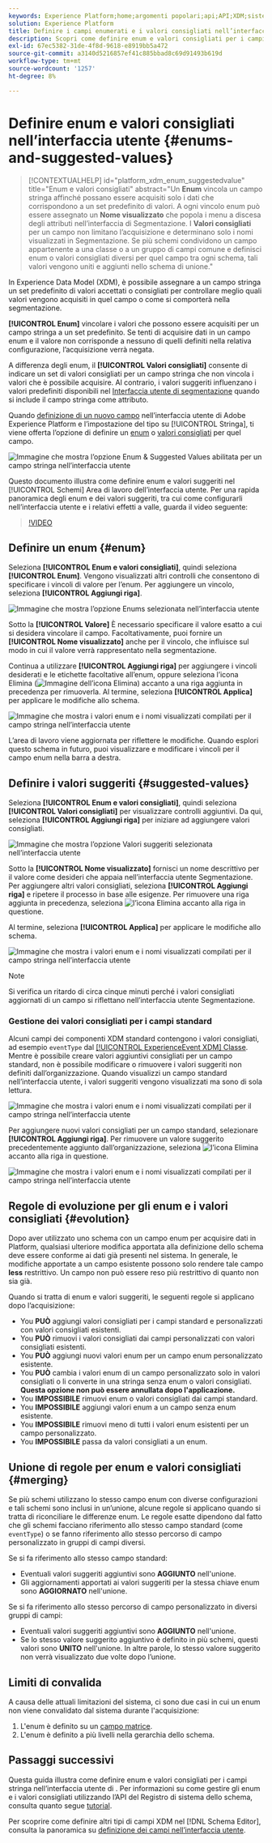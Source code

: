 ```yaml
---
keywords: Experience Platform;home;argomenti popolari;api;API;XDM;sistema XDM;modello dati esperienza;modello dati;ui;workspace;enum;campo;
solution: Experience Platform
title: Definire i campi enumerati e i valori consigliati nell’interfaccia utente
description: Scopri come definire enum e valori consigliati per i campi stringa nell’interfaccia utente di Experience Platform.
exl-id: 67ec5382-31de-4f8d-9618-e8919bb5a472
source-git-commit: a3140d5216857ef41c885bbad8c69d91493b619d
workflow-type: tm+mt
source-wordcount: '1257'
ht-degree: 8%

---
```


# Definire enum e valori consigliati nell’interfaccia utente {#enums-and-suggested-values}

>[!CONTEXTUALHELP]
>id="platform_xdm_enum_suggestedvalue"
>title="Enum e valori consigliati"
>abstract="Un **Enum** vincola un campo stringa affinché possano essere acquisiti solo i dati che corrispondono a un set predefinito di valori. A ogni vincolo enum può essere assegnato un **Nome visualizzato** che popola i menu a discesa degli attributi nell’interfaccia di Segmentazione. I **Valori consigliati** per un campo non limitano l’acquisizione e determinano solo i nomi visualizzati in Segmentazione. Se più schemi condividono un campo appartenente a una classe o a un gruppo di campi comune e definisci enum o valori consigliati diversi per quel campo tra ogni schema, tali valori vengono uniti e aggiunti nello schema di unione."

In Experience Data Model (XDM), è possibile assegnare a un campo stringa un set predefinito di valori accettati o consigliati per controllare meglio quali valori vengono acquisiti in quel campo o come si comporterà nella segmentazione.

**[!UICONTROL Enum]** vincolare i valori che possono essere acquisiti per un campo stringa a un set predefinito. Se tenti di acquisire dati in un campo enum e il valore non corrisponde a nessuno di quelli definiti nella relativa configurazione, l’acquisizione verrà negata.

A differenza degli enum, il **[!UICONTROL Valori consigliati]** consente di indicare un set di valori consigliati per un campo stringa che non vincola i valori che è possibile acquisire. Al contrario, i valori suggeriti influenzano i valori predefiniti disponibili nel [Interfaccia utente di segmentazione](../../../segmentation/ui/overview.md) quando si include il campo stringa come attributo.

Quando [definizione di un nuovo campo](./overview.md#define) nell’interfaccia utente di Adobe Experience Platform e l’impostazione del tipo su [!UICONTROL Stringa], ti viene offerta l’opzione di definire un [enum](#enum) o [valori consigliati](#suggested-values) per quel campo.

![Immagine che mostra l’opzione Enum &amp; Suggested Values abilitata per un campo stringa nell’interfaccia utente](../../images/ui/fields/enum/enum-options-selected.png)

Questo documento illustra come definire enum e valori suggeriti nel [!UICONTROL Schemi] Area di lavoro dell’interfaccia utente. Per una rapida panoramica degli enum e dei valori suggeriti, tra cui come configurarli nell’interfaccia utente e i relativi effetti a valle, guarda il video seguente:

>[!VIDEO](https://video.tv.adobe.com/v/3409501/?quality=12&learn=on)

## Definire un enum {#enum}

Seleziona **[!UICONTROL Enum e valori consigliati]**, quindi seleziona **[!UICONTROL Enum]**. Vengono visualizzati altri controlli che consentono di specificare i vincoli di valore per l’enum. Per aggiungere un vincolo, seleziona **[!UICONTROL Aggiungi riga]**.

![Immagine che mostra l’opzione Enums selezionata nell’interfaccia utente](../../images/ui/fields/enum/enum-add-row.png)

Sotto la **[!UICONTROL Valore]** È necessario specificare il valore esatto a cui si desidera vincolare il campo. Facoltativamente, puoi fornire un **[!UICONTROL Nome visualizzato]** anche per il vincolo, che influisce sul modo in cui il valore verrà rappresentato nella segmentazione.

Continua a utilizzare **[!UICONTROL Aggiungi riga]** per aggiungere i vincoli desiderati e le etichette facoltative all’enum, oppure seleziona l’icona Elimina (![Immagine dell’icona Elimina](../../images/ui/fields/enum/remove-icon.png)) accanto a una riga aggiunta in precedenza per rimuoverla. Al termine, seleziona **[!UICONTROL Applica]** per applicare le modifiche allo schema.

![Immagine che mostra i valori enum e i nomi visualizzati compilati per il campo stringa nell’interfaccia utente](../../images/ui/fields/enum/enum-confirm.png)

L’area di lavoro viene aggiornata per riflettere le modifiche. Quando esplori questo schema in futuro, puoi visualizzare e modificare i vincoli per il campo enum nella barra a destra.

## Definire i valori suggeriti {#suggested-values}

Seleziona **[!UICONTROL Enum e valori consigliati]**, quindi seleziona **[!UICONTROL Valori consigliati]** per visualizzare controlli aggiuntivi. Da qui, seleziona **[!UICONTROL Aggiungi riga]** per iniziare ad aggiungere valori consigliati.

![Immagine che mostra l’opzione Valori suggeriti selezionata nell’interfaccia utente](../../images/ui/fields/enum/suggested-add-row.png)

Sotto la **[!UICONTROL Nome visualizzato]** fornisci un nome descrittivo per il valore come desideri che appaia nell’interfaccia utente Segmentazione. Per aggiungere altri valori consigliati, seleziona **[!UICONTROL Aggiungi riga]** e ripetere il processo in base alle esigenze. Per rimuovere una riga aggiunta in precedenza, seleziona ![l’icona Elimina](../../images/ui/fields/enum/remove-icon.png) accanto alla riga in questione.

Al termine, seleziona **[!UICONTROL Applica]** per applicare le modifiche allo schema.

![Immagine che mostra i valori enum e i nomi visualizzati compilati per il campo stringa nell’interfaccia utente](../../images/ui/fields/enum/suggested-confirm.png)

>[!NOTE]
>
>Si verifica un ritardo di circa cinque minuti perché i valori consigliati aggiornati di un campo si riflettano nell’interfaccia utente Segmentazione.

### Gestione dei valori consigliati per i campi standard

Alcuni campi dei componenti XDM standard contengono i valori consigliati, ad esempio `eventType` dal [[!UICONTROL ExperienceEvent XDM] Classe](../../classes/experienceevent.md). Mentre è possibile creare valori aggiuntivi consigliati per un campo standard, non è possibile modificare o rimuovere i valori suggeriti non definiti dall’organizzazione. Quando visualizzi un campo standard nell’interfaccia utente, i valori suggeriti vengono visualizzati ma sono di sola lettura.

![Immagine che mostra i valori enum e i nomi visualizzati compilati per il campo stringa nell’interfaccia utente](../../images/ui/fields/enum/suggested-standard.png)

Per aggiungere nuovi valori consigliati per un campo standard, selezionare **[!UICONTROL Aggiungi riga]**. Per rimuovere un valore suggerito precedentemente aggiunto dall’organizzazione, seleziona ![l’icona Elimina](../../images/ui/fields/enum/remove-icon.png) accanto alla riga in questione.

![Immagine che mostra i valori enum e i nomi visualizzati compilati per il campo stringa nell’interfaccia utente](../../images/ui/fields/enum/suggested-standard-add.png)

<!-- ### Removing suggested values for standard fields

Only suggested values that you define can be removed from a standard field. Existing suggested values can be disabled so that they no longer appear in the segmentation dropdown, but they cannot be removed outright.

For example, consider a profile schema where the a suggested value for the standard `person.gender` field is disabled:

![Image showing the enum values and display names filled out for the string field in the UI](../../images/ui/fields/enum/standard-enum-disabled.png)

In this example, the display name "[!UICONTROL Non-specific]" is now disabled from being shown in the segmentation dropdown list. However, the value `non_specific` is still part of the list of enumerated fields and is therefore still allowed on ingestion. In other words, you cannot disable the actual enum value for the standard field as it would go against the principle of only allowing changes that make a field less restrictive.

See the [section below](#evolution) for more information on the rules for updating enums and suggested values for existing schema fields. -->

## Regole di evoluzione per gli enum e i valori consigliati {#evolution}

Dopo aver utilizzato uno schema con un campo enum per acquisire dati in Platform, qualsiasi ulteriore modifica apportata alla definizione dello schema deve essere conforme ai dati già presenti nel sistema. In generale, le modifiche apportate a un campo esistente possono solo rendere tale campo **less** restrittivo. Un campo non può essere reso più restrittivo di quanto non sia già.

Quando si tratta di enum e valori suggeriti, le seguenti regole si applicano dopo l’acquisizione:

* You **PUÒ** aggiungi valori consigliati per i campi standard e personalizzati con valori consigliati esistenti.
* You **PUÒ** rimuovi i valori consigliati dai campi personalizzati con valori consigliati esistenti.
* You **PUÒ** aggiungi nuovi valori enum per un campo enum personalizzato esistente.
* You **PUÒ** cambia i valori enum di un campo personalizzato solo in valori consigliati o li converte in una stringa senza enum o valori consigliati. **Questa opzione non può essere annullata dopo l&#39;applicazione.**
* You **IMPOSSIBILE** rimuovi enum o valori consigliati dai campi standard.
* You **IMPOSSIBILE** aggiungi valori enum a un campo senza enum esistente.
* You **IMPOSSIBILE** rimuovi meno di tutti i valori enum esistenti per un campo personalizzato.
* You **IMPOSSIBILE** passa da valori consigliati a un enum.

## Unione di regole per enum e valori consigliati {#merging}

Se più schemi utilizzano lo stesso campo enum con diverse configurazioni e tali schemi sono inclusi in un’unione, alcune regole si applicano quando si tratta di riconciliare le differenze enum. Le regole esatte dipendono dal fatto che gli schemi facciano riferimento allo stesso campo standard (come `eventType`) o se fanno riferimento allo stesso percorso di campo personalizzato in gruppi di campi diversi.

Se si fa riferimento allo stesso campo standard:

* Eventuali valori suggeriti aggiuntivi sono **AGGIUNTO** nell&#39;unione.
* Gli aggiornamenti apportati ai valori suggeriti per la stessa chiave enum sono **AGGIORNATO** nell&#39;unione.

Se si fa riferimento allo stesso percorso di campo personalizzato in diversi gruppi di campi:

* Eventuali valori suggeriti aggiuntivi sono **AGGIUNTO** nell&#39;unione.
* Se lo stesso valore suggerito aggiuntivo è definito in più schemi, questi valori sono **UNITO** nell&#39;unione. In altre parole, lo stesso valore suggerito non verrà visualizzato due volte dopo l’unione.

## Limiti di convalida

A causa delle attuali limitazioni del sistema, ci sono due casi in cui un enum non viene convalidato dal sistema durante l&#39;acquisizione:

1. L&#39;enum è definito su un [campo matrice](./array.md).
1. L&#39;enum è definito a più livelli nella gerarchia dello schema.

## Passaggi successivi

Questa guida illustra come definire enum e valori consigliati per i campi stringa nell’interfaccia utente di . Per informazioni su come gestire gli enum e i valori consigliati utilizzando l’API del Registro di sistema dello schema, consulta quanto segue [tutorial](../../tutorials/suggested-values.md).

Per scoprire come definire altri tipi di campi XDM nel [!DNL Schema Editor], consulta la panoramica su [definizione dei campi nell’interfaccia utente](./overview.md#special).
